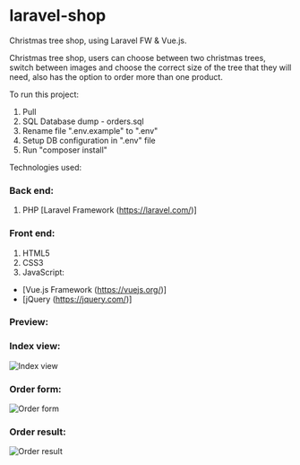 # laravel-shop
Christmas tree shop, using Laravel FW &amp; Vue.js.

Christmas tree shop, users can choose between two christmas trees, switch between images and
choose the correct size of the tree that they will need, also has the option to order more than one product.

To run this project:

1. Pull
2. SQL Database dump - orders.sql
3. Rename file ".env.example" to ".env"
4. Setup DB configuration in ".env" file
5. Run "composer install"

Technologies used:

### Back end:

1. PHP [Laravel Framework (https://laravel.com/)]

### Front end:

1. HTML5
2. CSS3
2. JavaScript:
  - [Vue.js Framework (https://vuejs.org/)]
  - [jQuery (https://jquery.com/)]
  
 ### Preview:
 
 ### Index view:
![Index view](https://i.ibb.co/fXG01X7/Screenshot-2021-02-06-Ziemassv-tku-egl-tes.jpg "Index view")
### Order form:
![Order form](https://i.ibb.co/dgv7VvR/Screenshot-2021-02-06-Ziemassv-tku-egl-tes.png "Order form")
### Order result:
![Order result](https://i.ibb.co/hFF3Tv3/Screenshot-2021-02-06-Ziemassv-tku-egl-tes-1.png "Order result")